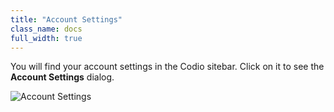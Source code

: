 ```yaml
---
title: "Account Settings"
class_name: docs
full_width: true
---
```


You will find your account settings in the Codio sitebar. Click on it to see the **Account Settings** dialog.

![Account Settings](docs/settings-editor.png)

